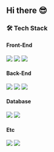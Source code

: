 ## Hi there 😎

### 🛠 Tech Stack

#### Front-End
<img src="https://img.shields.io/badge/HTML5-E34F26?style=flat-square&logo=HTML5&logoColor=white"/> <img src="https://img.shields.io/badge/CSS3-1572B6?style=flat-square&logo=CSS3&logoColor=white"/> <img src="https://img.shields.io/badge/JavaScript-F7DF1E?style=flat-square&logo=JavaScript&logoColor=white"/>

#### Back-End
<img src="https://img.shields.io/badge/Java-007396?style=flat-square&logo=Java&logoColor=white"/> <img src="https://img.shields.io/badge/Spring-6DB33F?style=flat-square&logo=Spring&logoColor=white"/> <img src="https://img.shields.io/badge/AWS%20EC2%20&%20RDS-232F3E?style=flat-square&logo=AWS&logoColor=white"/> 

#### Database
<img src="https://img.shields.io/badge/Oracle-F80000?style=flat-square&logo=Oracle&logoColor=white"/> <img src="https://img.shields.io/badge/MSSQL-CC2927?style=flat-square&logo=Microsoft SQL Server&logoColor=white"/>

#### Etc
<img src="https://img.shields.io/badge/Git%20%2F%20GitHub-181717?style=flat-square&logo=GitHub&logoColor=white"/> <img src="https://img.shields.io/badge/SVN-809CC9?style=flat-square&logo=Subversion&logoColor=white"/>


